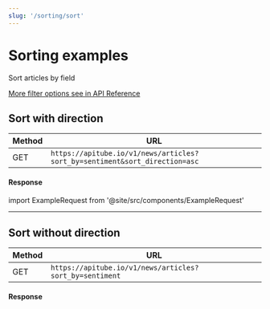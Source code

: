 ```yaml
---
slug: '/sorting/sort'
---
```


# Sorting examples

Sort articles by field

[More filter options see in API Reference](/api-reference/get-articles)

## Sort with direction

| Method | URL                                                                        |
|--------|----------------------------------------------------------------------------|
| GET    | `https://apitube.io/v1/news/articles?sort_by=sentiment&sort_direction=asc` |

#### Response
import ExampleRequest from '@site/src/components/ExampleRequest'

<ExampleRequest url="https://apitube.io/v1/news/articles?limit=2"></ExampleRequest>

---

## Sort without direction

| Method | URL                                                     |
|--------|---------------------------------------------------------|
| GET    | `https://apitube.io/v1/news/articles?sort_by=sentiment` |

#### Response
<ExampleRequest url="https://apitube.io/v1/news/articles?limit=2"></ExampleRequest>
